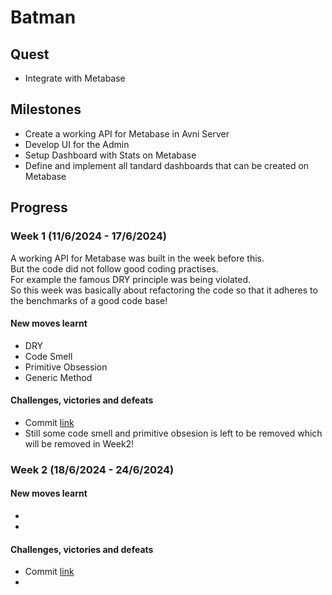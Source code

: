 # Batman

## Quest
- Integrate with Metabase

## Milestones
- Create a working API for Metabase in Avni Server
- Develop UI for the Admin
- Setup Dashboard with Stats on Metabase
- Define and implement all tandard dashboards that can be created on Metabase

## Progress

### Week 1 (11/6/2024 - 17/6/2024)

A working API for Metabase was built in the week before this.<br>
But the code did not follow good coding practises.<br>
For example the famous DRY principle was being violated.<br>
So this week was basically about refactoring the code so that it adheres to the benchmarks of a good code base!

#### New moves learnt
- DRY
- Code Smell
- Primitive Obsession
- Generic Method

#### Challenges, victories and defeats
- Commit [link](https://github.com/avniproject/avni-server/pull/734/commits/6f304c46fcabc12a38338c85bd1912f5eca3981b)
- Still some code smell and primitive obsesion is left to be removed which will be removed in Week2!

### Week 2 (18/6/2024 - 24/6/2024)


#### New moves learnt
- 
- 


#### Challenges, victories and defeats
- Commit [link]()
- 

